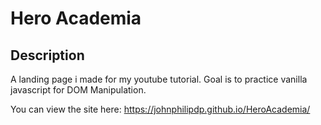 # Hero Academia
## Description

A landing page i made for my youtube tutorial.
Goal is to practice vanilla javascript for DOM Manipulation.

You can view the site here:
https://johnphilipdp.github.io/HeroAcademia/
